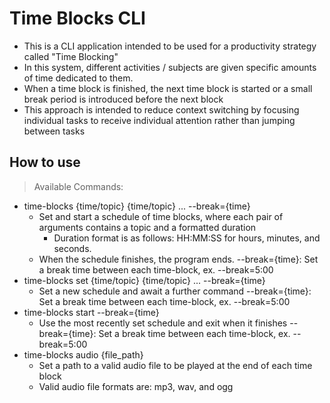 # Time Blocks CLI
 - This is a CLI application intended to be used for a productivity strategy called "Time Blocking"
 - In this system, different activities / subjects are given specific amounts of time dedicated to them.
 - When a time block is finished, the next time block is started or a small break period is introduced before the next block
 - This approach is intended to reduce context switching by focusing individual tasks to receive individual attention rather than jumping between tasks

## How to use
> Available Commands:
 - time-blocks {time/topic} {time/topic} ... --break={time}
    - Set and start a schedule of time blocks, where each pair of arguments contains a topic and a formatted duration
        - Duration format is as follows: HH:MM:SS for hours, minutes, and seconds.
    - When the schedule finishes, the program ends.
    --break={time}: Set a break time between each time-block, ex. --break=5:00
 - time-blocks set {time/topic} {time/topic} ... --break={time}
    - Set a new schedule and await a further command
    --break={time}: Set a break time between each time-block, ex. --break=5:00
 - time-blocks start --break={time}
    - Use the most recently set schedule and exit when it finishes
    --break={time}: Set a break time between each time-block, ex. --break=5:00
 - time-blocks audio {file_path}
    - Set a path to a valid audio file to be played at the end of each time block
    - Valid audio file formats are:
        mp3, wav, and ogg
